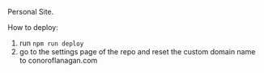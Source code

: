 Personal Site.


How to deploy:

1. run ```npm run deploy```
2. go to the settings page of the repo and reset the custom domain name to conoroflanagan.com
